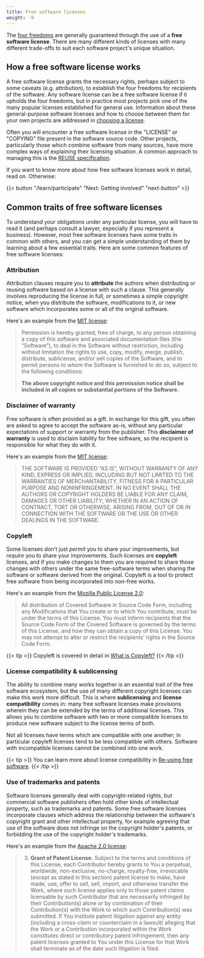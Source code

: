 ```yaml
---
title: Free software licenses
weight: -9
---
```


The [four freedoms](/learn/four-freedoms/) are generally guaranteed through the
use of a **free software license**. There are many different kinds of licenses
with many different trade-offs to suit each software project's unique situation.

## How a free software license works

A free software license grants the necessary rights, perhaps subject to
some caveats (e.g. attribution), to establish the four freedoms for recipients
of the software. Any software license can be a free software license if it
upholds the four freedoms, but in practice most projects pick one of the many
popular licenses established for general use. Information about these
general-purpose software licenses and how to choose between them for your own
projects are addressed in
[choosing a license](/learn/participate/choose-a-license/).

Often you will encounter a free software license in the "LICENSE" or "COPYING"
file present in the software source code. Other projects, particularly those
which combine software from many sources, have more complex ways of explaining
their licensing situation. A common approach to managing this is the [REUSE
specification][0].

[0]: https://reuse.software/

If you want to know more about how free software licenses work in detail, read
on. Otherwise:

{{< button "/learn/participate" "Next: Getting involved" "next-button" >}}

## Common traits of free software licenses

To understand your obligations under any particular license, you will have to
read it (and perhaps consult a lawyer, especially if you represent a business).
However, most free software licenses have some traits in common with others, and
you can get a simple understanding of them by learning about a few essential
traits. Here are some common features of free software licenses:

### Attribution

Attribution clauses require you to **attribute** the authors when distributing
or reusing software based on a license with such a clause. This generally
involves reproducing the license in full, or sometimes a simple copyright
notice, when you distribute the software, modifications to it, or new software
which incorporates some or all of the original software.

Here's an example from the [MIT license]:

> Permission is hereby granted, free of charge, to any person obtaining a copy of
> this software and associated documentation files (the “Software”), to deal in
> the Software without restriction, including without limitation the rights to
> use, copy, modify, merge, publish, distribute, sublicense, and/or sell copies of
> the Software, and to permit persons to whom the Software is furnished to do so,
> subject to the following conditions:
> 
> <strong style="color: var(--theme)">The above copyright notice and this permission
> notice shall be included in all copies or substantial portions of the
> Software.</strong>

[MIT license]: https://mit-license.org

### Disclaimer of warranty

Free software is often provided as a gift. In exchange for this gift, you often
are asked to agree to accept the software as-is, without any particular
expectations of support or warranty from the publisher. This **disclaimer of
warranty** is used to disclaim liability for free software, so the recipient is
responsible for what they do with it.

Here's an example from the [MIT license]:

> THE SOFTWARE IS PROVIDED “AS IS”, WITHOUT WARRANTY OF ANY KIND, EXPRESS OR
> IMPLIED, INCLUDING BUT NOT LIMITED TO THE WARRANTIES OF MERCHANTABILITY,
> FITNESS FOR A PARTICULAR PURPOSE AND NONINFRINGEMENT. IN NO EVENT SHALL THE
> AUTHORS OR COPYRIGHT HOLDERS BE LIABLE FOR ANY CLAIM, DAMAGES OR OTHER
> LIABILITY, WHETHER IN AN ACTION OF CONTRACT, TORT OR OTHERWISE, ARISING FROM,
> OUT OF OR IN CONNECTION WITH THE SOFTWARE OR THE USE OR OTHER DEALINGS IN THE
> SOFTWARE.

### Copyleft

Some licenses don't just *permit* you to share your improvements, but *require*
you to share your improvements. Such licenses are **copyleft** licenses, and if
you make changes to them you are required to share those changes with others
under the same free-software terms when sharing the software or software derived
from the original. Copyleft is a tool to protect free software from being
incorporated into non-free works.

Here's an example from the [Mozilla Public License 2.0]:

> All distribution of Covered Software in Source Code Form, including any
> Modifications that You create or to which You contribute, must be under the
> terms of this License. You must inform recipients that the Source Code Form of
> the Covered Software is governed by the terms of this License, and how they
> can obtain a copy of this License. You may not attempt to alter or restrict
> the recipients’ rights in the Source Code Form.

[Mozilla Public License 2.0]: https://www.mozilla.org/en-US/MPL/2.0/

{{< tip >}}
Copyleft is covered in detail in [What is Copyleft?](/learn/copyleft)
{{< /tip >}}

### License compatibility & sublicensing

The ability to combine many works together is an essential trait of the free
software ecosystem, but the use of many different copyright licenses can make
this work more difficult. This is where **sublicensing** and **license
compatibility** comes in: many free software licenses make provisions wherein
they can be extended by the terms of additional licenses. This allows you to
combine software with two or more compatible licenses to produce new software
subject to the license terms of both.

Not all licenses have terms which are compatible with one another; in particular
copyleft licenses tend to be less compatible with others. Software with
incompatible licenses cannot be combined into one work.

{{< tip >}}
You can learn more about license compatibility in [Re-using free software](/learn/participate/derived-works/).
{{< /tip >}}

### Use of trademarks and patents

Software licenses generally deal with copyright-related rights, but commercial
software publishers often hold other kinds of intellectual property, such as
trademarks and patents. Some free software licenses incorporate clauses which
address the relationship between the software's copyright grant and other
intellectual property, for example agreeing that use of the software does not
infringe on the copyright holder's patents, or forbidding the use of the
copyright holder's trademarks.

Here's an example from the [Apache 2.0 license]:

> 3. **Grant of Patent License.** Subject to the terms and conditions of this
>    License, each Contributor hereby grants to You a perpetual, worldwide,
>    non-exclusive, no-charge, royalty-free, irrevocable (except as stated in
>    this section) patent license to make, have made, use, offer to sell, sell,
>    import, and otherwise transfer the Work, where such license applies only to
>    those patent claims licensable by such Contributor that are necessarily
>    infringed by their Contribution(s) alone or by combination of their
>    Contribution(s) with the Work to which such Contribution(s) was submitted.
>    If You institute patent litigation against any entity (including a
>    cross-claim or counterclaim in a lawsuit) alleging that the Work or a
>    Contribution incorporated within the Work constitutes direct or
>    contributory patent infringement, then any patent licenses granted to You
>    under this License for that Work shall terminate as of the date such
>    litigation is filed.

[Apache 2.0 license]: https://www.apache.org/licenses/LICENSE-2.0.html
